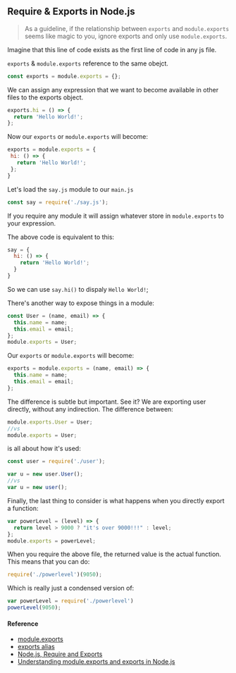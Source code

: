 ## Require & Exports in Node.js

> As a guideline, if the relationship between `exports` and `module.exports` seems like magic to you, ignore exports and only use `module.exports`.

Imagine that this line of code exists as the first line of code in any js file.

`exports` & `module.exports` reference to the same obejct.

```js
const exports = module.exports = {};
```

We can assign any expression that we want to become available in other files to the exports object.

```js
exports.hi = () => {
  return 'Hello World!';
};
```

Now our `exports` or `module.exports` will become:

```js
exports = module.exports = {
 hi: () => {
   return 'Hello World!';
 };
}
```

Let's load the `say.js` module to our `main.js`

```js
const say = require('./say.js');
```

If you require any module it will assign whatever store in `module.exports` to your expression.

The above code is equivalent to this:

```js
say = {
  hi: () => {
    return 'Hello World!';
  }
}
```

So we can use `say.hi()` to dispaly `Hello World!`;

There's another way to expose things in a module:

```js
const User = (name, email) => {
  this.name = name;
  this.email = email;
};
module.exports = User;
```

Our `exports` or `module.exports` will become:

```js
exports = module.exports = (name, email) => {
  this.name = name;
  this.email = email;
};
```

The difference is subtle but important. See it? We are exporting user directly, without any indirection. The difference between:

```js
module.exports.User = User;
//vs
module.exports = User;
```

is all about how it's used:

```js
const user = require('./user');

var u = new user.User();
//vs
var u = new user();
```

Finally, the last thing to consider is what happens when you directly export a function:

```js
var powerLevel = (level) => {
  return level > 9000 ? "it's over 9000!!!" : level;
};
module.exports = powerLevel;
```

When you require the above file, the returned value is the actual function. This means that you can do:

```js
require('./powerlevel')(9050);
```

Which is really just a condensed version of:

```js
var powerLevel = require('./powerlevel')
powerLevel(9050);
```


#### Reference

- [module.exports](https://nodejs.org/api/modules.html#modules_module_exports)
- [exports alias](https://nodejs.org/api/modules.html#modules_exports_alias)
- [Node.js, Require and Exports](http://openmymind.net/2012/2/3/Node-Require-and-Exports/)
- [Understanding module.exports and exports in Node.js](http://www.sitepoint.com/understanding-module-exports-exports-node-js/)
